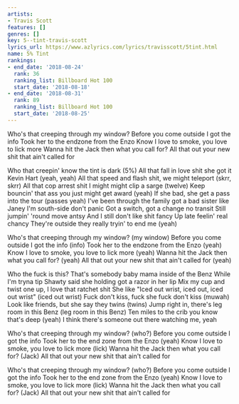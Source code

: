 ```yaml
---
artists:
- Travis Scott
features: []
genres: []
key: 5--tint-travis-scott
lyrics_url: https://www.azlyrics.com/lyrics/travisscott/5tint.html
name: 5% Tint
rankings:
- end_date: '2018-08-24'
  rank: 36
  ranking_list: Billboard Hot 100
  start_date: '2018-08-18'
- end_date: '2018-08-31'
  rank: 89
  ranking_list: Billboard Hot 100
  start_date: '2018-08-25'
---
```


Who's that creeping through my window?
Before you come outside I got the info
Took her to the endzone from the Enzo
Know I love to smoke, you love to lick more
Wanna hit the Jack then what you call for?
All that out your new shit that ain't called for

Who that creepin' know the tint is dark (5%)
All that fall in love shit she got it Kevin Hart (yeah, yeah)
All that speed and flash shit, we might teleport (skrr, skrr)
All that cop arrest shit I might might clip a sarge (twelve)
Keep bouncin' that ass you just might get award (yeah)
If she bad, she get a pass into the tour (passes yeah)
I've been through the family got a bad sister like Janey
I'm south-side don't panic
Got a switch, got a change no transit
Still jumpin' 'round move antsy
And I still don't like shit fancy
Up late feelin' real chancy
They're outside they really tryin' to end me (yeah)

Who's that creeping through my window? (my window)
Before you come outside I got the info (info)
Took her to the endzone from the Enzo (yeah)
Know I love to smoke, you love to lick more (yeah)
Wanna hit the Jack then what you call for? (yeah)
All that out your new shit that ain't called for (yeah)

Who the fuck is this?
That's somebody baby mama inside of the Benz
While I'm tryna tip
Shawty said she holding got a razor in her lip
Mix my cup and twist one up, I love that ratchet shit
She like "Iced out wrist, iced out, iced out wrist" (iced out wrist)
Fuck don't kiss, fuck she fuck don't kiss (muwah)
Look like friends, but she say they twins (twins)
Jump right in, there's leg room in this Benz (leg room in this Benz)
Ten miles to the crib you know that's deep (yeah)
I think there's someone out there watching me, yeah

Who's that creeping through my window? (who?)
Before you come outside I got the info
Took her to the end zone from the Enzo (yeah)
Know I love to smoke, you love to lick more (lick)
Wanna hit the Jack then what you call for? (Jack)
All that out your new shit that ain't called for

Who's that creeping through my window? (who?)
Before you come outside I got the info
Took her to the end zone from the Enzo (yeah)
Know I love to smoke, you love to lick more (lick)
Wanna hit the Jack then what you call for? (Jack)
All that out your new shit that ain't called for



